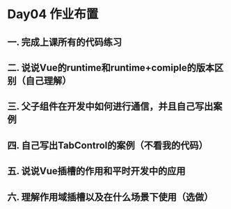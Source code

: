 # Day04 作业布置

## 一. 完成上课所有的代码练习







## 二. 说说Vue的runtime和runtime+comiple的版本区别（自己理解）







## 三. 父子组件在开发中如何进行通信，并且自己写出案例







## 四. 自己写出TabControl的案例（不看我的代码）







## 五. 说说Vue插槽的作用和平时开发中的应用







## 六. 理解作用域插槽以及在什么场景下使用（选做）











































